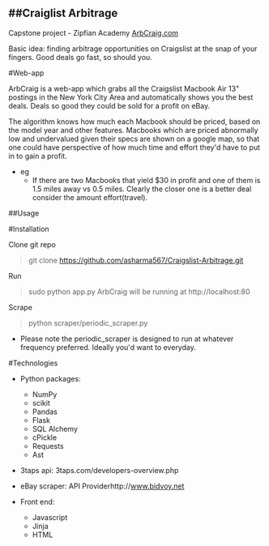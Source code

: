 ##Craiglist Arbitrage
------------------
Capstone project - Zipfian Academy
[ArbCraig.com](https://www.arbcraig.com)

Basic idea: finding arbitrage opportunities on Craigslist at the snap of your fingers. Good deals go fast, so should you.

#Web-app

ArbCraig is a web-app which grabs all the Craigslist Macbook Air 13" postings in the New York City Area and automatically shows you the best deals. Deals so good they could be sold for a profit on eBay. 

The algorithm knows how much each Macbook should be priced, based on the model year and other features. Macbooks which are priced abnormally low and undervalued given their specs are shown on a google map, so that one could have perspective of how much time and effort they'd have to put in to gain a profit.


* eg
	* If there are two Macbooks that yield $30 in profit and one of them is 1.5 miles away vs 0.5 miles. Clearly the closer one is a better deal consider the amount effort(travel).

##Usage

#Installation

Clone git repo
> git clone https://github.com/asharma567/Craigslist-Arbitrage.git

Run

> sudo python app.py
ArbCraig will be running at http://localhost:80

Scrape

> python scraper/periodic_scraper.py

* Please note the periodic_scraper is designed to run at whatever frequency preferred. Ideally you'd want to everyday.

#Technologies

* Python packages:

	* NumPy
	* scikit
	* Pandas
	* Flask
	* SQL Alchemy
	* cPickle
	* Requests
	* Ast

* 3taps api: 3taps.com/developers-overview.php
* eBay scraper: API Providerhttp://www.bidvoy.net

* Front end:

	* Javascript
	* Jinja
	* HTML

